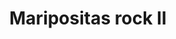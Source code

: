 ---
title: Maripositas rock II
date: 
draft: false

# descripcion
description : Maripositas con piedras 2

materials: Plata 925

color: Plateado

dimensions: 2,8cm

code: 01-04-0093

type: "Aros"

categories: []

price: $6.180,00

price_eftvo: $5.250,00

# Images
# first image will be shown in the product page
images:
  # - image: "images/path_to_image"
  # La ubicacion de las imagenes es imagenes/Aros/Aros.Piedras/01-04-0093-maripositas-rock-ii
  - image: "./images/aros/piedras/01-04-0093-maripositas-con-piedras-2_a.jpeg"
  - image: "./images/aros/piedras/01-04-0093-maripositas-con-piedras-2_b.jpeg"
---